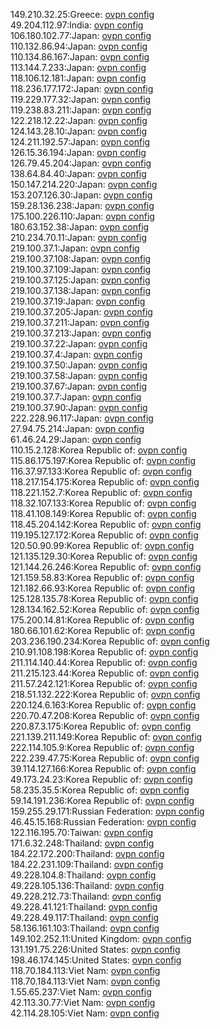 149.210.32.25:Greece: [ovpn config](vpn/149_210_32_25.ovpn)  
49.204.112.97:India: [ovpn config](vpn/49_204_112_97.ovpn)  
106.180.102.77:Japan: [ovpn config](vpn/106_180_102_77.ovpn)  
110.132.86.94:Japan: [ovpn config](vpn/110_132_86_94.ovpn)  
110.134.86.167:Japan: [ovpn config](vpn/110_134_86_167.ovpn)  
113.144.7.233:Japan: [ovpn config](vpn/113_144_7_233.ovpn)  
118.106.12.181:Japan: [ovpn config](vpn/118_106_12_181.ovpn)  
118.236.177.172:Japan: [ovpn config](vpn/118_236_177_172.ovpn)  
119.229.177.32:Japan: [ovpn config](vpn/119_229_177_32.ovpn)  
119.238.83.211:Japan: [ovpn config](vpn/119_238_83_211.ovpn)  
122.218.12.22:Japan: [ovpn config](vpn/122_218_12_22.ovpn)  
124.143.28.10:Japan: [ovpn config](vpn/124_143_28_10.ovpn)  
124.211.192.57:Japan: [ovpn config](vpn/124_211_192_57.ovpn)  
126.15.36.194:Japan: [ovpn config](vpn/126_15_36_194.ovpn)  
126.79.45.204:Japan: [ovpn config](vpn/126_79_45_204.ovpn)  
138.64.84.40:Japan: [ovpn config](vpn/138_64_84_40.ovpn)  
150.147.214.220:Japan: [ovpn config](vpn/150_147_214_220.ovpn)  
153.207.126.30:Japan: [ovpn config](vpn/153_207_126_30.ovpn)  
159.28.136.238:Japan: [ovpn config](vpn/159_28_136_238.ovpn)  
175.100.226.110:Japan: [ovpn config](vpn/175_100_226_110.ovpn)  
180.63.152.38:Japan: [ovpn config](vpn/180_63_152_38.ovpn)  
210.234.70.11:Japan: [ovpn config](vpn/210_234_70_11.ovpn)  
219.100.37.1:Japan: [ovpn config](vpn/219_100_37_1.ovpn)  
219.100.37.108:Japan: [ovpn config](vpn/219_100_37_108.ovpn)  
219.100.37.109:Japan: [ovpn config](vpn/219_100_37_109.ovpn)  
219.100.37.125:Japan: [ovpn config](vpn/219_100_37_125.ovpn)  
219.100.37.138:Japan: [ovpn config](vpn/219_100_37_138.ovpn)  
219.100.37.19:Japan: [ovpn config](vpn/219_100_37_19.ovpn)  
219.100.37.205:Japan: [ovpn config](vpn/219_100_37_205.ovpn)  
219.100.37.211:Japan: [ovpn config](vpn/219_100_37_211.ovpn)  
219.100.37.213:Japan: [ovpn config](vpn/219_100_37_213.ovpn)  
219.100.37.22:Japan: [ovpn config](vpn/219_100_37_22.ovpn)  
219.100.37.4:Japan: [ovpn config](vpn/219_100_37_4.ovpn)  
219.100.37.50:Japan: [ovpn config](vpn/219_100_37_50.ovpn)  
219.100.37.58:Japan: [ovpn config](vpn/219_100_37_58.ovpn)  
219.100.37.67:Japan: [ovpn config](vpn/219_100_37_67.ovpn)  
219.100.37.7:Japan: [ovpn config](vpn/219_100_37_7.ovpn)  
219.100.37.90:Japan: [ovpn config](vpn/219_100_37_90.ovpn)  
222.228.96.117:Japan: [ovpn config](vpn/222_228_96_117.ovpn)  
27.94.75.214:Japan: [ovpn config](vpn/27_94_75_214.ovpn)  
61.46.24.29:Japan: [ovpn config](vpn/61_46_24_29.ovpn)  
110.15.2.128:Korea Republic of: [ovpn config](vpn/110_15_2_128.ovpn)  
115.86.175.197:Korea Republic of: [ovpn config](vpn/115_86_175_197.ovpn)  
116.37.97.133:Korea Republic of: [ovpn config](vpn/116_37_97_133.ovpn)  
118.217.154.175:Korea Republic of: [ovpn config](vpn/118_217_154_175.ovpn)  
118.221.152.7:Korea Republic of: [ovpn config](vpn/118_221_152_7.ovpn)  
118.32.107.133:Korea Republic of: [ovpn config](vpn/118_32_107_133.ovpn)  
118.41.108.149:Korea Republic of: [ovpn config](vpn/118_41_108_149.ovpn)  
118.45.204.142:Korea Republic of: [ovpn config](vpn/118_45_204_142.ovpn)  
119.195.127.172:Korea Republic of: [ovpn config](vpn/119_195_127_172.ovpn)  
120.50.90.99:Korea Republic of: [ovpn config](vpn/120_50_90_99.ovpn)  
121.135.129.30:Korea Republic of: [ovpn config](vpn/121_135_129_30.ovpn)  
121.144.26.246:Korea Republic of: [ovpn config](vpn/121_144_26_246.ovpn)  
121.159.58.83:Korea Republic of: [ovpn config](vpn/121_159_58_83.ovpn)  
121.182.66.93:Korea Republic of: [ovpn config](vpn/121_182_66_93.ovpn)  
125.128.135.78:Korea Republic of: [ovpn config](vpn/125_128_135_78.ovpn)  
128.134.162.52:Korea Republic of: [ovpn config](vpn/128_134_162_52.ovpn)  
175.200.14.81:Korea Republic of: [ovpn config](vpn/175_200_14_81.ovpn)  
180.66.101.62:Korea Republic of: [ovpn config](vpn/180_66_101_62.ovpn)  
203.236.190.234:Korea Republic of: [ovpn config](vpn/203_236_190_234.ovpn)  
210.91.108.198:Korea Republic of: [ovpn config](vpn/210_91_108_198.ovpn)  
211.114.140.44:Korea Republic of: [ovpn config](vpn/211_114_140_44.ovpn)  
211.215.123.44:Korea Republic of: [ovpn config](vpn/211_215_123_44.ovpn)  
211.57.242.121:Korea Republic of: [ovpn config](vpn/211_57_242_121.ovpn)  
218.51.132.222:Korea Republic of: [ovpn config](vpn/218_51_132_222.ovpn)  
220.124.6.163:Korea Republic of: [ovpn config](vpn/220_124_6_163.ovpn)  
220.70.47.208:Korea Republic of: [ovpn config](vpn/220_70_47_208.ovpn)  
220.87.3.175:Korea Republic of: [ovpn config](vpn/220_87_3_175.ovpn)  
221.139.211.149:Korea Republic of: [ovpn config](vpn/221_139_211_149.ovpn)  
222.114.105.9:Korea Republic of: [ovpn config](vpn/222_114_105_9.ovpn)  
222.239.47.75:Korea Republic of: [ovpn config](vpn/222_239_47_75.ovpn)  
39.114.127.166:Korea Republic of: [ovpn config](vpn/39_114_127_166.ovpn)  
49.173.24.23:Korea Republic of: [ovpn config](vpn/49_173_24_23.ovpn)  
58.235.35.5:Korea Republic of: [ovpn config](vpn/58_235_35_5.ovpn)  
59.14.191.236:Korea Republic of: [ovpn config](vpn/59_14_191_236.ovpn)  
159.255.29.171:Russian Federation: [ovpn config](vpn/159_255_29_171.ovpn)  
46.45.15.168:Russian Federation: [ovpn config](vpn/46_45_15_168.ovpn)  
122.116.195.70:Taiwan: [ovpn config](vpn/122_116_195_70.ovpn)  
171.6.32.248:Thailand: [ovpn config](vpn/171_6_32_248.ovpn)  
184.22.172.200:Thailand: [ovpn config](vpn/184_22_172_200.ovpn)  
184.22.231.109:Thailand: [ovpn config](vpn/184_22_231_109.ovpn)  
49.228.104.8:Thailand: [ovpn config](vpn/49_228_104_8.ovpn)  
49.228.105.136:Thailand: [ovpn config](vpn/49_228_105_136.ovpn)  
49.228.212.73:Thailand: [ovpn config](vpn/49_228_212_73.ovpn)  
49.228.41.121:Thailand: [ovpn config](vpn/49_228_41_121.ovpn)  
49.228.49.117:Thailand: [ovpn config](vpn/49_228_49_117.ovpn)  
58.136.161.103:Thailand: [ovpn config](vpn/58_136_161_103.ovpn)  
149.102.252.11:United Kingdom: [ovpn config](vpn/149_102_252_11.ovpn)  
131.191.75.226:United States: [ovpn config](vpn/131_191_75_226.ovpn)  
198.46.174.145:United States: [ovpn config](vpn/198_46_174_145.ovpn)  
118.70.184.113:Viet Nam: [ovpn config](vpn/118_70_184_113.ovpn)  
118.70.184.113:Viet Nam: [ovpn config](vpn/118_70_184_113.ovpn)  
1.55.65.237:Viet Nam: [ovpn config](vpn/1_55_65_237.ovpn)  
42.113.30.77:Viet Nam: [ovpn config](vpn/42_113_30_77.ovpn)  
42.114.28.105:Viet Nam: [ovpn config](vpn/42_114_28_105.ovpn)  
